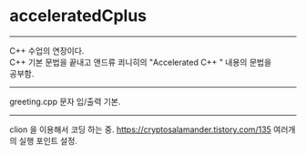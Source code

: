 # acceleratedCplus
- - - 
C++ 수업의 연장이다.  
C++ 기본 문법을 끝내고 앤드류 쾨니히의
"Accelerated C++ " 내용의 문법을  
공부함.

- - - 
greeting.cpp 문자 입/출력 기본.
- - - 
clion 을 이용해서 코딩 하는 중.
https://cryptosalamander.tistory.com/135
여러개의 실행 포인트 설정. 
